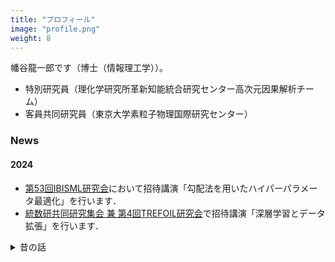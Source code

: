 ```yaml
---
title: "プロフィール"
image: "profile.png"
weight: 8
---
```


幡谷龍一郎です（博士（情報理工学））。

* 特別研究員（理化学研究所革新知能統合研究センター高次元因果解析チーム）
* 客員共同研究員（東京大学素粒子物理国際研究センター）

### News

#### 2024

* [第53回IBISML研究会](https://ibisml.org/ibisml053)において招待講演「勾配法を用いたハイパーパラメータ最適化」を行います．
* [統数研共同研究集会 兼 第4回TREFOIL研究会](https://docs.google.com/forms/d/e/1FAIpQLSdS2RB1mkBL9S2F-CnOT8aYqMOSLr9INfolbmosAbRsRGYK8A/viewform?vc=0&c=0&w=1&flr=0&pli=1)で招待講演「深層学習とデータ拡張」を行います．

<details>
<summary>昔の話</summary>

#### 2023

* 国立がん研究センター・小林さんとの共著論文 "Sketch-based Semantic Retrieval of Medical Images" がMedical Image Analysis誌に採択されました．[プレスリリース](https://www.ncc.go.jp/jp/information/researchtopics/2023/1222/index.html)．
* スイスのジュネーブで開催される[QTML 2023](https://qtml-2023.web.cern.ch/)において"Non-commutative $C^\ast$-algebra Net"を発表します．
* モントリオール大/MILA・長沼さんとの共著論文 "An Empirical Investigation of Pre-trained Model Selection for Out-of-Distribution Generalization and Calibration" がICCV 2023 Workshop on Uncertainty Quantification for Computer Visionに採択されました．
* 9月末にポーランドのニコラウス･コペルニクス大学を訪問します．
* 主著論文 "Will Large-scale Generative Models Corrupt Future Datasets?" がICCV 2023に採択されました．京大・包さん，理研・荒井さんとの共著です．
* 国立がん研究センター・小林さんとの共著論文 "Towards AI-driven radiology education: A self-supervised segmentation-based framework for high-precision medical image editing" がMICCAI2023にオーラルとして採択されました．
* 6月にモントリオールのMILAを訪問します．バンクーバーで開催されるCVPRに参加します．
* 東京大学素粒子物理国際研究センターで招待講演を行います．
* 5月にジェノバのIITを訪問します．
* AISTATSに参加します．
* 4月にVietnam Institute for Advanced Study in Mathematicsを訪問します．
* 3月にEPFL CIS・Fraunhofer IISを訪問します．
* 第4回理研AIP数学系合同セミナーに参加しました．
* 主著論文 "Nyström Method for Accurate and Scalable Implicit Differentiation" がAISTATS 2023に採択されました．京大・山田先生との共著です．

#### 2022

* 理化学研究所の特別研究員となりました．
* 東京大学大学院情報理工学系研究科を修了し、博士（情報理工学）を授与されました．
* 7月8日からIIT(イタリア)を訪問します．
* 主著論文 "DJMix: Unsupervised Task-agnostic Image Augmentation for Improving Robustness of Convolutional Neural Networks
" がIJCNN 2022に採択されました．
* 3月10日に[ザッピングセミナー](https://zappingseminar.connpass.com/event/239765/)において発表を行います．

#### 2021

* 12月2日に愛媛大学DS研究セミナーにおいて [深層学習とデータ拡張](https://www.cdse.ehime-u.ac.jp/) を発表します．
* 10月1日からIIT（イタリア）を訪問しています.
* 主著論文 "Meta Approach to Data Augmentation Optimization"がWACV2022に採択されました．
* 研究提案がJSTのACT-Xに採択されました．
* JSPSの若手研究者海外挑戦プログラムにより10月からイタリアのIITにて訪問研究を行います．
* 画像の認識・理解シンポジウム（MIRU）で「iMADAO: 画像事例に応じたデータ拡張戦略の設計手法」を発表しました．
* [NeurIPS meetups](https://neurips.cc/Conferences/2021/CallForMeetups)の募集を開始しました．
* 東京大学RIISEの[取材記事](https://www.riise.u-tokyo.ac.jp/news-vxe-interview-hataya/)が公開されました
* 6月10日にSSIIのオーガナイズ土セッション[「続・限られたデータからの深層学習」で「深層学習におけるデータ拡張の原理と最新動向」](https://confit.atlas.jp/guide/event/ssii2021/subject/OS2-03/category?cryptoId=)を発表します
* 5月12日に理研AIPのセミナーにおいて[データ拡張についての発表](https://c5dc59ed978213830355fc8978.doorkeeper.jp/events/115877)を行います（発表は英語です）．
* 主著論文 ["Graph Energy-based Model for Molecular Graph Generation"](https://openreview.net/forum?id=I2AD-xWJ2-J)がEBM Workshopにcontributed talkとして採択されました
* NeurIPS 2021のMeetup Chairとなりました

</details>